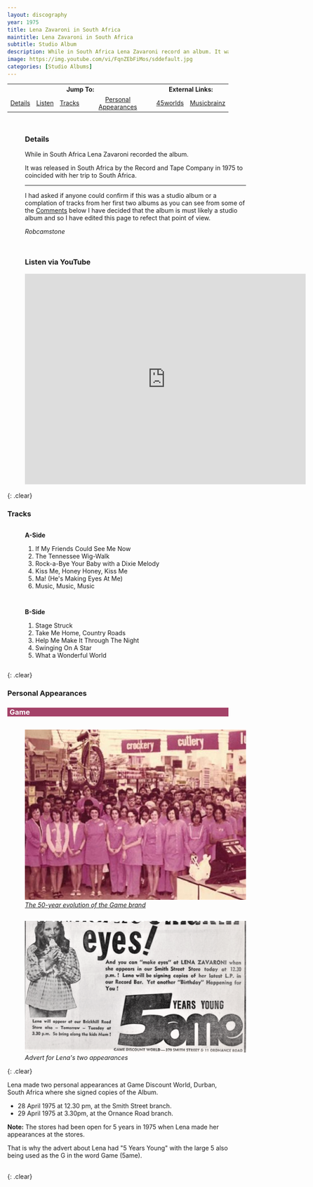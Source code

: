 ```yaml
---
layout: discography
year: 1975
title: Lena Zavaroni in South Africa
maintitle: Lena Zavaroni in South Africa
subtitle: Studio Album
description: While in South Africa Lena Zavaroni record an album. It was released in South Africa by the Record and Tape Company in 1975 to coincided with her trip to South Africa.
image: https://img.youtube.com/vi/FqnZEbFiMos/sddefault.jpg
categories: [Studio Albums]
---
```


<table>
<tr align="center">
<th colspan="4">Jump To:</th>
<th  colspan="2">External Links:</th>
</tr>

<tr align="center">
<td><a href="#details">Details</a></td>
<td><a href="#listen-via-youtube">Listen</a></td>
<td><a href="#tracks">Tracks</a></td>
<td><a href="#personal-appearances">Personal Appearances</a></td>
<td><a class="external-link" href="https://www.45worlds.com/vinyl/album/rtl4074">45worlds</a></td>
<td><a class="external-link" href="https://musicbrainz.org/release-group/1c0d6cd0-ec1e-4bac-82b1-213c383d13b0">Musicbrainz</a></td>
</tr>
</table>


<figure class="fig1" id="details">
<h3>Details</h3>
<p>While in South Africa Lena Zavaroni recorded the album.</p>
<p>It was released in South Africa by the Record and Tape Company in 1975 to coincided with her trip to South Africa.</p>
<hr>
<p></p>
<p>I had asked if anyone could confirm if this was a studio album or a complation of tracks from her first two albums as you can see from some of the <a href="#comments">Comments</a> below I have decided that the album is must likely a studio album and so I have edited this page to refect that point of view.</p>
<cite>Robcamstone</cite>
</figure>

<figure class="fig2" id="listen-via-youtube">
<h3>Listen via YouTube</h3>
<div class="responsive-video"><iframe width="640px" height="480px" src="https://www.youtube.com/embed/FqnZEbFiMos?rel=0&showinfo=1" frameborder="0" allowfullscreen=""></iframe></div>
</figure>

{: .clear}

<h3 id="tracks">Tracks</h3>
<figure class="fig1">
<strong>A-Side</strong>
<ol>
<li>If My Friends Could See Me Now</li>
<li>The Tennessee Wig-Walk</li>
<li>Rock-a-Bye Your Baby with a Dixie Melody</li>
<li>Kiss Me, Honey Honey, Kiss Me</li>
<li>Ma! (He's Making Eyes At Me)</li>
<li>Music, Music, Music</li>
</ol>
</figure>

<figure class="fig2">
<strong>B-Side</strong>
<ol>
<li>Stage Struck</li>
<li>Take Me Home, Country Roads</li>
<li>Help Me Make It Through The Night</li>
<li>Swinging On A Star</li>
<li>What a Wonderful World</li>
</ol>
</figure>

{: .clear}

<h3 id="personal-appearances">Personal Appearances</h3>
<h3 style="background-color:#a44268; color:#ffffff; padding-left:5px;">Game</h3>

<figure class="fig1">
<img src="/assets/images/locations/Game-563078.jpg" class="full-width" alt="The 50-year evolution of the Game brand" />
<cite><a class="external-link" href="https://www.bizcommunity.com/Article/196/182/205556.html">The 50-year evolution of the Game brand</a></cite>
</figure>

<figure class="fig2">
<img src="/assets/images/newspapers/natal-mercury.png" class="full-width" alt="Advert for Lena Zavaroni's two appearances at the Game Discount World, Durban, South Africa" />
<cite>Advert for Lena's two appearances</cite>
</figure>

{: .clear}

Lena made two personal appearances at Game Discount World, Durban, South Africa where she signed copies of the Album.
* 28 April 1975 at 12.30 pm, at the Smith Street branch.
* 29 April 1975 at 3.30pm, at the Ornance Road branch.

**Note:** The stores had been open for 5 years in 1975 when Lena made her appearances at the stores.

That is why the advert about Lena had "5 Years Young" with the large 5 also being used as the G in the word Game (5ame).

<br />{: .clear}

<style>
.split {border-top: solid 5px #4B90B1;}

.fig1 {float:left; width:49%;}

.fig2 {float:right; width:49%;}

figcaption {float:left; width:100%;}

@media screen and (orientation:portrait) {
.fig1, .fig2 {float:left; width:100%;}
figcaption {float:left; width:100%; margin-bottom: 10px;}
}
</style>
